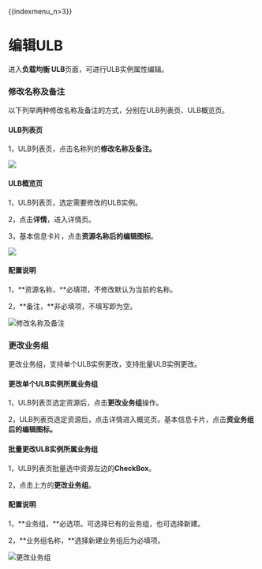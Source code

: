 {{indexmenu_n>3}}

# 编辑ULB

进入**负载均衡 ULB**页面，可进行ULB实例属性编辑。

### 修改名称及备注

以下列举两种修改名称及备注的方式，分别在ULB列表页、ULB概览页。

#### ULB列表页

1，ULB列表页，点击名称列的**修改名称及备注。**

![](../../../.gitbook/assets/image%20%284%29.png)

#### ULB概览页

1，ULB列表页，选定需要修改的ULB实例。

2，点击**详情**，进入详情页。

3，基本信息卡片，点击**资源名称后的编辑图标**。

![](../../../.gitbook/assets/image%20%2839%29.png)

#### 配置说明

1，**资源名称，**必填项，不修改默认为当前的名称。

2，**备注，**非必填项，不填写即为空。

![&#x4FEE;&#x6539;&#x540D;&#x79F0;&#x53CA;&#x5907;&#x6CE8;](../../../.gitbook/assets/image%20%2846%29.png)

### 更改业务组

更改业务组，支持单个ULB实例更改，支持批量ULB实例更改。

#### 更改单个ULB实例所属业务组

1，ULB列表页选定资源后，点击**更改业务组**操作。

2，ULB列表页选定资源后，点击详情进入概览页。基本信息卡片，点击**资业务组后的编辑图标。**

#### 批量更改ULB实例所属业务组

1，ULB列表页批量选中资源左边的**CheckBox**。

2，点击上方的**更改业务组**。

#### 配置说明

1，**业务组，**必选项。可选择已有的业务组，也可选择新建。

2，**业务组名称，**选择新建业务组后为必填项。

![&#x66F4;&#x6539;&#x4E1A;&#x52A1;&#x7EC4;](../../../.gitbook/assets/image%20%281%29.png)

